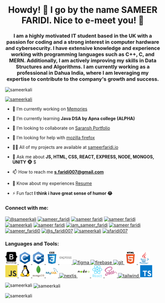 <img src="https://mir-s3-cdn-cf.behance.net/project_modules/max_1200/79731568097599.5b50bca477735.jpg" alt="">
<h1 align="center">Howdy! 🤠 I go by the name SAMEER FARIDI. Nice to e-meet you! 🌟</h1>
<h3 align="center">I am a highly motivated IT student based in the UK with a passion for coding and a strong interest in computer hardware and cybersecurity. I have extensive knowledge and experience working with programming languages such as C++, C, and MERN. Additionally, I am actively improving my skills in Data Structures and Algorithms. I am currently working as a professional in Dahua India, where I am leveraging my expertise to contribute to the company's growth and success.</h3>



<p align="left"> <img src="https://komarev.com/ghpvc/?username=sameerkali&label=Profile%20views&color=0e75b6&style=flat" alt="sameerkali" /> </p>

<p align="left"> <a href="https://github.com/ryo-ma/github-profile-trophy"><img src="https://github-profile-trophy.vercel.app/?username=sameerkali" alt="sameerkali" /></a> </p>

- 🔭 I’m currently working on [Memories](https://hao-memories-mern-app.netlify.app/posts)

- 🌱 I’m currently learning **Java DSA by Apna college (ALPHA)**

- 👯 I’m looking to collaborate on [Saransh Portfolio](https://tsaransh.netlify.app/#connect)

- 🤝 I’m looking for help with [mozilla firefox](https://github.com/mozilla/)

- 👨‍💻 All of my projects are available at [sameerfaridi.io](sameerfaridi.io)

- 💬 Ask me about **JS, HTML, CSS, REACT, EXPRESS, NODE, MONGOS, UNITY 🐵** $

- 📫 How to reach me **s.faridi007@gmail.com**

- 📄 Know about my experiences [Resume](https://drive.google.com/file/d/1NUWHV0js34Xy52mj_VdF9SBGNRid1P-f/view?usp=sharing)

- ⚡ Fun fact **I think i have great sense of humor 😂**

<h3 align="left">Connect with me:</h3>
<p align="left">
<a href="https://codepen.io/@sameerkali" target="blank"><img align="center" src="https://raw.githubusercontent.com/rahuldkjain/github-profile-readme-generator/master/src/images/icons/Social/codepen.svg" alt="@sameerkali" height="30" width="40" /></a>
<a href="https://twitter.com/sameer_faridi" target="blank"><img align="center" src="https://raw.githubusercontent.com/rahuldkjain/github-profile-readme-generator/master/src/images/icons/Social/twitter.svg" alt="sameer_faridi" height="30" width="40" /></a>
<a href="https://linkedin.com/in/sameer faridi" target="blank"><img align="center" src="https://raw.githubusercontent.com/rahuldkjain/github-profile-readme-generator/master/src/images/icons/Social/linked-in-alt.svg" alt="sameer faridi" height="30" width="40" /></a>
<a href="https://stackoverflow.com/users/sameer faridi" target="blank"><img align="center" src="https://raw.githubusercontent.com/rahuldkjain/github-profile-readme-generator/master/src/images/icons/Social/stack-overflow.svg" alt="sameer faridi" height="30" width="40" /></a>
<a href="https://codesandbox.com/sameerkali" target="blank"><img align="center" src="https://raw.githubusercontent.com/rahuldkjain/github-profile-readme-generator/master/src/images/icons/Social/codesandbox.svg" alt="sameerkali" height="30" width="40" /></a>
<a href="https://fb.com/sameer faridi" target="blank"><img align="center" src="https://raw.githubusercontent.com/rahuldkjain/github-profile-readme-generator/master/src/images/icons/Social/facebook.svg" alt="sameer faridi" height="30" width="40" /></a>
<a href="https://instagram.com/iam_sameer_faridi" target="blank"><img align="center" src="https://raw.githubusercontent.com/rahuldkjain/github-profile-readme-generator/master/src/images/icons/Social/instagram.svg" alt="iam_sameer_faridi" height="30" width="40" /></a>
<a href="https://www.youtube.com/c/sameer faridi" target="blank"><img align="center" src="https://raw.githubusercontent.com/rahuldkjain/github-profile-readme-generator/master/src/images/icons/Social/youtube.svg" alt="sameer faridi" height="30" width="40" /></a>
<a href="https://www.codechef.com/users/sameer_faridi0" target="blank"><img align="center" src="https://cdn.jsdelivr.net/npm/simple-icons@3.1.0/icons/codechef.svg" alt="sameer_faridi0" height="30" width="40" /></a>
<a href="https://www.hackerrank.com/@s_faridi007" target="blank"><img align="center" src="https://raw.githubusercontent.com/rahuldkjain/github-profile-readme-generator/master/src/images/icons/Social/hackerrank.svg" alt="@s_faridi007" height="30" width="40" /></a>
<a href="https://www.leetcode.com/sameerkali" target="blank"><img align="center" src="https://raw.githubusercontent.com/rahuldkjain/github-profile-readme-generator/master/src/images/icons/Social/leet-code.svg" alt="sameerkali" height="30" width="40" /></a>
<a href="https://auth.geeksforgeeks.org/user/sfaridi007" target="blank"><img align="center" src="https://raw.githubusercontent.com/rahuldkjain/github-profile-readme-generator/master/src/images/icons/Social/geeks-for-geeks.svg" alt="sfaridi007" height="30" width="40" /></a>
</p>

<h3 align="left">Languages and Tools:</h3>
<p align="left"> <a href="https://getbootstrap.com" target="_blank" rel="noreferrer"> <img src="https://raw.githubusercontent.com/devicons/devicon/master/icons/bootstrap/bootstrap-plain-wordmark.svg" alt="bootstrap" width="40" height="40"/> </a> <a href="https://www.cprogramming.com/" target="_blank" rel="noreferrer"> <img src="https://raw.githubusercontent.com/devicons/devicon/master/icons/c/c-original.svg" alt="c" width="40" height="40"/> </a> <a href="https://www.w3schools.com/cpp/" target="_blank" rel="noreferrer"> <img src="https://raw.githubusercontent.com/devicons/devicon/master/icons/cplusplus/cplusplus-original.svg" alt="cplusplus" width="40" height="40"/> </a> <a href="https://www.w3schools.com/css/" target="_blank" rel="noreferrer"> <img src="https://raw.githubusercontent.com/devicons/devicon/master/icons/css3/css3-original-wordmark.svg" alt="css3" width="40" height="40"/> </a> <a href="https://expressjs.com" target="_blank" rel="noreferrer"> <img src="https://raw.githubusercontent.com/devicons/devicon/master/icons/express/express-original-wordmark.svg" alt="express" width="40" height="40"/> </a> <a href="https://www.figma.com/" target="_blank" rel="noreferrer"> <img src="https://www.vectorlogo.zone/logos/figma/figma-icon.svg" alt="figma" width="40" height="40"/> </a> <a href="https://firebase.google.com/" target="_blank" rel="noreferrer"> <img src="https://www.vectorlogo.zone/logos/firebase/firebase-icon.svg" alt="firebase" width="40" height="40"/> </a> <a href="https://git-scm.com/" target="_blank" rel="noreferrer"> <img src="https://www.vectorlogo.zone/logos/git-scm/git-scm-icon.svg" alt="git" width="40" height="40"/> </a> <a href="https://www.w3.org/html/" target="_blank" rel="noreferrer"> <img src="https://raw.githubusercontent.com/devicons/devicon/master/icons/html5/html5-original-wordmark.svg" alt="html5" width="40" height="40"/> </a> <a href="https://www.java.com" target="_blank" rel="noreferrer"> <img src="https://raw.githubusercontent.com/devicons/devicon/master/icons/java/java-original.svg" alt="java" width="40" height="40"/> </a> <a href="https://developer.mozilla.org/en-US/docs/Web/JavaScript" target="_blank" rel="noreferrer"> <img src="https://raw.githubusercontent.com/devicons/devicon/master/icons/javascript/javascript-original.svg" alt="javascript" width="40" height="40"/> </a> <a href="https://www.linux.org/" target="_blank" rel="noreferrer"> <img src="https://raw.githubusercontent.com/devicons/devicon/master/icons/linux/linux-original.svg" alt="linux" width="40" height="40"/> </a> <a href="https://www.mongodb.com/" target="_blank" rel="noreferrer"> <img src="https://raw.githubusercontent.com/devicons/devicon/master/icons/mongodb/mongodb-original-wordmark.svg" alt="mongodb" width="40" height="40"/> </a> <a href="https://www.mysql.com/" target="_blank" rel="noreferrer"> <img src="https://raw.githubusercontent.com/devicons/devicon/master/icons/mysql/mysql-original-wordmark.svg" alt="mysql" width="40" height="40"/> </a> <a href="https://nextjs.org/" target="_blank" rel="noreferrer"> <img src="https://cdn.worldvectorlogo.com/logos/nextjs-2.svg" alt="nextjs" width="40" height="40"/> </a> <a href="https://nodejs.org" target="_blank" rel="noreferrer"> <img src="https://raw.githubusercontent.com/devicons/devicon/master/icons/nodejs/nodejs-original-wordmark.svg" alt="nodejs" width="40" height="40"/> </a> <a href="https://reactjs.org/" target="_blank" rel="noreferrer"> <img src="https://raw.githubusercontent.com/devicons/devicon/master/icons/react/react-original-wordmark.svg" alt="react" width="40" height="40"/> </a> <a href="https://sass-lang.com" target="_blank" rel="noreferrer"> <img src="https://raw.githubusercontent.com/devicons/devicon/master/icons/sass/sass-original.svg" alt="sass" width="40" height="40"/> </a> <a href="https://tailwindcss.com/" target="_blank" rel="noreferrer"> <img src="https://www.vectorlogo.zone/logos/tailwindcss/tailwindcss-icon.svg" alt="tailwind" width="40" height="40"/> </a> <a href="https://www.typescriptlang.org/" target="_blank" rel="noreferrer"> <img src="https://raw.githubusercontent.com/devicons/devicon/master/icons/typescript/typescript-original.svg" alt="typescript" width="40" height="40"/> </a> </p>

<p><img align="left" src="https://github-readme-stats.vercel.app/api/top-langs?username=sameerkali&show_icons=true&locale=en&layout=compact" alt="sameerkali" /></p>

<p>&nbsp;<img align="center" src="https://github-readme-stats.vercel.app/api?username=sameerkali&show_icons=true&locale=en" alt="sameerkali" /></p>

<p><img align="center" src="https://github-readme-streak-stats.herokuapp.com/?user=sameerkali&" alt="sameerkali" /></p>




